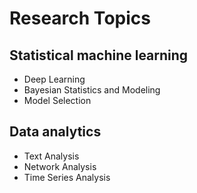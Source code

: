 # Research Topics

## Statistical machine learning
- Deep Learning
- Bayesian Statistics and Modeling
- Model Selection

## Data analytics
- Text Analysis
- Network Analysis
- Time Series Analysis
